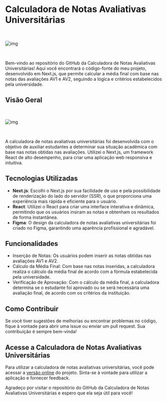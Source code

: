 # Calculadora de Notas Avaliativas Universitárias

<br>

![img](https://raw.githubusercontent.com/marco0antonio0/calculadora-notas-faculdade/master/images_readme/r.png)

<br/>

Bem-vindo ao repositório do GitHub da Calculadora de Notas Avaliativas Universitárias! Aqui você encontrará o código-fonte do meu projeto, desenvolvido em Next.js, que permite calcular a média final com base nas notas das avaliações AV1 e AV2, seguindo a lógica e critérios estabelecidos pela universidade.

## Visão Geral

<br>

![img](https://raw.githubusercontent.com/marco0antonio0/calculadora-notas-faculdade/master/readme_images/image_readme.png)

<br>

A calculadora de notas avaliativas universitárias foi desenvolvida com o objetivo de auxiliar estudantes a determinar sua situação acadêmica com base nas notas obtidas nas avaliações. Utilizei o Next.js, um framework React de alto desempenho, para criar uma aplicação web responsiva e intuitiva.

## Tecnologias Utilizadas

- **Next.js**: Escolhi o Next.js por sua facilidade de uso e pela possibilidade de renderização do lado do servidor (SSR), o que proporciona uma experiência mais rápida e eficiente para o usuário.
- **React**: Utilizei o React para criar uma interface interativa e dinâmica, permitindo que os usuários insiram as notas e obtenham os resultados de forma instantânea.
- **Figma**: O design da calculadora de notas avaliativas universitárias foi criado no Figma, garantindo uma aparência profissional e agradável.

## Funcionalidades

- Inserção de Notas: Os usuários podem inserir as notas obtidas nas avaliações AV1 e AV2.
- Cálculo da Média Final: Com base nas notas inseridas, a calculadora realiza o cálculo da média final de acordo com a fórmula estabelecida pela universidade.
- Verificação de Aprovação: Com o cálculo da média final, a calculadora determina se o estudante foi aprovado ou se será necessária uma avaliação final, de acordo com os critérios da instituição.

## Como Contribuir

Se você tiver sugestões de melhorias ou encontrar problemas no código, fique à vontade para abrir uma issue ou enviar um pull request. Sua contribuição é sempre bem-vinda!

## Acesse a Calculadora de Notas Avaliativas Universitárias

Para utilizar a calculadora de notas avaliativas universitárias, você pode acessar a [versão online]([https://calculadora-notas.nova-work.cloud/](https://calculadora-de-notas-unama.devs-app.tech/)) do projeto. Sinta-se à vontade para utilizar a aplicação e fornecer feedback.

Agradeço por visitar o repositório do GitHub da Calculadora de Notas Avaliativas Universitárias e espero que ela seja útil para você!



